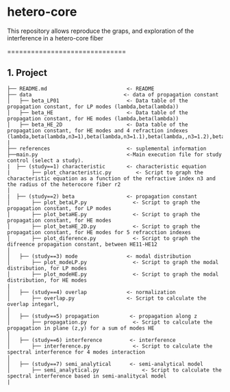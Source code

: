 # hetero-core
This repository allows reproduce the graps, and exploration of the interference in a hetero-core fiber 

==============================

 <h2>1. Project </h2>

    ├── README.md                          <- README
    ├── data                              <- data of propagation constant
    │   ├── beta_LP01                      <- Data table of the propagation constant, for LP modes (lambda,beta(lambda))
    │   ├── beta_HE                        <- Data table of the propagation constant, for HE modes (lambda,beta(lambda))
    │   ├── beta_HE_2D                     <- Data table of the propagation constant, for HE modes and 4 refraction indexes  (lambda,beta(lambda,n3=1),beta(lambda,n3=1.1),beta(lambda,,n3=1.2),beta(lambda,n3=1.3),beta(lambda,n3=1.4))
    | 
    ├── references                         <- suplemental information
    ├──main.py                             <-Main execution file for study control (select a study). 
    |  ├── (study==1) characteristic       <- characteristic equation
    |       ├── plot_characteristic.py        <- Script to graph the characteristic equation as a function of the refractive index n3 and the radius of the heterocore fiber r2   
    │  
    |  ├── (study==2) beta                 <- propagation constant
    │       ├── plot_betaLP.py               <- Script to graph the propagation constant, for LP modes 
    │       ├── plot_betaHE.py               <- Script to graph the propagation constant, for HE modes 
    │       ├── plot_betaHE_2D.py            <- Script to graph the propagation constant, for HE modes for 5 refracction indexes 
    │       ├── plot_diference.py            <- Script to graph the difreence propagation constant, between HE11-HE12  
    │
    │   ├── (study==3) mode                <- modal distribution
    │       ├── plot_modeLP.py               <- Script to graph the modal distribution, for LP modes 
    │       ├── plot_modeHE.py               <- Script to graph the modal distribution, for HE modes 
    |
    │   ├── (study==4) overlap             <- normalization
    │       ├── overlap.py                 <- Script to calculate the overlap integarl, 
    │   
    │   ├── (study==5) propagation          <- propagation along z
    │       ├── propagation.py               <- Script to calculate the propagation in plane (z,y) for a sum of modes HE 
    │   
    │   ├── (study==6) interference         <- interference
    │       ├── interference.py              <- Script to calculate the spectral interference for 4 modes interaction
    │   
    │   ├── (study==7) semi_analytical      <- semi-analytical model
    │       ├── semi_analytical.py              <- Script to calculate the spectral interference based in semi-analitycal model
    | 

   
    
